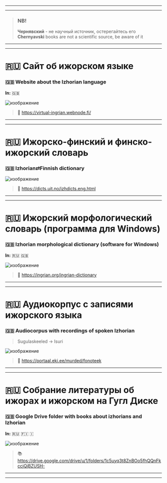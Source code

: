 ***
***

> ### NB!
> __Чернявский__ - не научный источник, остерегайтесь его
> __Chernyavski__ books are not a scientific source, be aware of it

***
***

# 🇷🇺 Сайт об ижорском языке
### 🇬🇧 Website about the Izhorian language

__In:__ 🇬🇧

![изображение](https://github.com/JustARyo/UralicsOfRussia/assets/31369233/bc50eaa5-5f7c-404e-97ec-bd5575515b68)

> 🔗 https://virtual-ingrian.webnode.fi/

***
***

# 🇷🇺 Ижорско-финский и финско-ижорский словарь
### 🇬🇧 Izhorian⇄Finnish dictionary

![изображение](https://github.com/JustARyo/UralicsOfRussia/assets/31369233/87678d9f-eece-479b-a821-54f01aaec717)

> 🔗 https://dicts.uit.no/izhdicts.eng.html

***
***

# 🇷🇺 Ижорский морфологический словарь (программа для Windows)
### 🇬🇧 Izhorian morphological dictionary (software for Windows)

__In:__ 🇷🇺 🇬🇧

![изображение](https://github.com/JustARyo/UralicsOfRussia/assets/31369233/b10a1b2f-ea7a-4dbc-8cb6-4d3b33eb2148)

> 🔗 https://ingrian.org/ingrian-dictionary

***
***

# 🇷🇺 Аудиокорпус с записями ижорского языка
### 🇬🇧 Audiocorpus with recordings of spoken Izhorian

> Sugulaskeeled -> Isuri

![изображение](https://github.com/JustARyo/UralicsOfRussia/assets/31369233/6ad8aeeb-d7fb-48dc-8ba1-39bceaf99b40)

> 🔗 https://portaal.eki.ee/murded/fonoteek

***
***

# 🇷🇺 Собрание литературы об ижорах и ижорском на Гугл Диске
### 🇬🇧 Google Drive folder with books about izhorians and Izhorian

__In:__ 🇷🇺 🇫🇮 🇮

![изображение](https://github.com/JustARyo/UralicsOfRussia/assets/31369233/02ec2484-edc5-4dee-a773-c22a728a984a)

> 📚 https://drive.google.com/drive/u/1/folders/1c5uyq3t8ZnBOo5fhQQnFkccjQjBZUSH-

***
***
